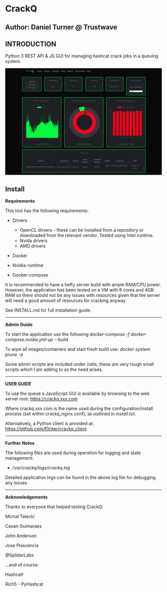 CrackQ
============

Author: Daniel Turner @ Trustwave
------------

**INTRODUCTION**
---------------

Python 3 REST API & JS GUI for managing hashcat crack jobs in a queuing system.

![CrackQ Dashboard](docs/crackq_dash.jpg)

**Install**
----------------

**Requirements**

This tool has the following requirements:

* Drivers
	* OpenCL drivers - these can be installed from a repository or downloaded from the relevant vendor. Tested using Intel runtime.
	* Nvida drivers
	* AMD drivers

* Docker

* Nvidia-runtime

* Docker-compose

It is recommended to have a hefty server build with ample RAM/CPU power. However, the application has been tested on a VM with 8 cores and 4GB RAM so there should not be any issues with resources given that the server will need a good amount of resources for cracking anyway.

See INSTALL.md for full installation guide.

---------
**Admin Guide**

To start the application use the following
*docker-compose -f docker-compose.nvidia.yml up --build*

To wipe all images/containers and start fresh build use:
*docker system prune -a*

Some admin scripts are included under /utils, these are very rough small scripts which I am adding to as the need arises.

---------
**USER GUIDE**

To use the queue a JavaScript GUI is available by browsing to the web server root: https://crackq.xxx.com

Where crackq.xxx.com is the name used during the configuration/install process (set within crackq_nginx.conf), as outlined in *install.txt*.

Alternatively, a Python client is provided at: https://github.com/f0cker/crackq_client 

-----
**Further Notes**

The following files are used during operation for logging and state management:

* */var/crackq/logs/crackq.log*

Detailed application logs can be found in the above log file for debugging any issues.


-----
**Acknowledgements**

Thanks to everyone that helped testing CrackQ:

Michal Talecki

Cauan Guimaraes

John Anderson

Jose Plascencia

@SpliderLabs

...and of course:

Hashcat!

Rich5 - PyHashcat
